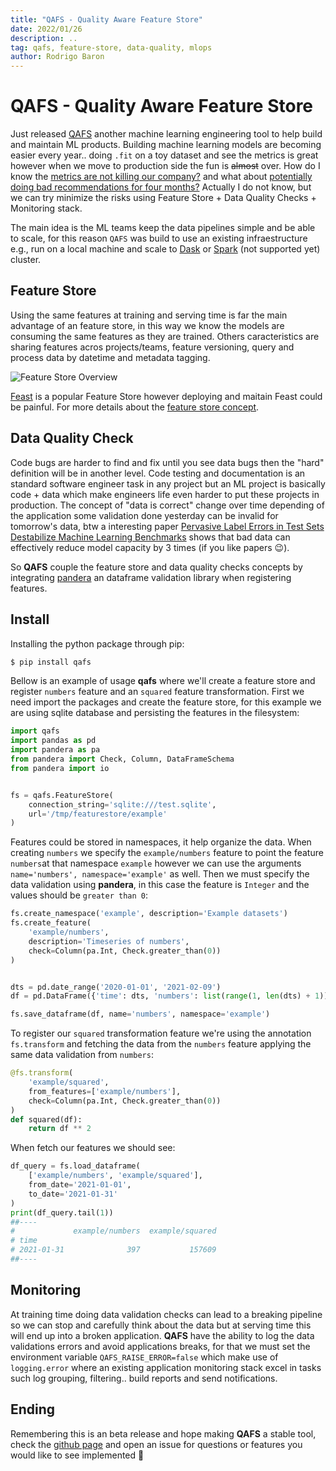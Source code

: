 ```yaml
---
title: "QAFS - Quality Aware Feature Store"
date: 2022/01/26
description: ..
tag: qafs, feature-store, data-quality, mlops
author: Rodrigo Baron
---
```


# QAFS - Quality Aware Feature Store

Just released [QAFS](https://github.com/rodrigobaron/qafs) another machine learning engineering tool to help build and maintain ML products. Building machine learning models are becoming easier every year.. doing `.fit` on a toy dataset and see the metrics is great however when we move to production side the fun is ~~almost~~ over. How do I know the [metrics are not killing our company?](https://www.reddit.com/r/MachineLearning/comments/qlilnf/n_zillows_nnbased_zestimate_leads_to_massive/) and what about [potentially doing bad recommendations for four months?](https://engineering.atspotify.com/2021/11/15/the-rise-and-lessons-learned-of-ml-models-to-personalize-content-on-home-part-i/) Actually I do not know, but we can try minimize the risks using Feature Store + Data Quality Checks + Monitoring stack.  

The main idea is the ML teams keep the data pipelines simple and be able to scale, for this reason `QAFS` was build to use an existing infraestructure e.g., run on a local machine and scale to [Dask](https://dask.org/) or [Spark](https://spark.apache.org/) (not supported yet) cluster.

## Feature Store

Using the same features at training and serving time is far the main advantage of an feature store, in this way we know the models are consuming the same features as they are trained. Others caracteristics are sharing features acros projects/teams, feature versioning, query and process data by datetime and metadata tagging.

![Feature Store Overview](/images/qafs/FeatureStoreOverview.png "Feature Store Overview (mlops-guide)")

[Feast](https://feast.dev/) is a popular Feature Store however deploying and maitain Feast could be painful. For more details about the [feature store concept](https://feast.dev/blog/what-is-a-feature-store/).  

## Data Quality Check

Code bugs are harder to find and fix until you see data bugs then the "hard" definition will be in another level. Code testing and documentation is an standard software engineer task in any project but an ML project is basically code + data which make engineers life even harder to put these projects in production. The concept of "data is correct" change over time depending of the application some validation done yesterday can be invalid for tomorrow's data, btw a interesting paper [Pervasive Label Errors in Test Sets Destabilize Machine Learning Benchmarks](https://arxiv.org/abs/2103.14749) shows that bad data can effectively reduce model capacity by 3 times (if you like papers 😉).  

So **QAFS** couple the feature store and data quality checks concepts by integrating [pandera](https://pandera.readthedocs.io/) an dataframe validation library when registering features.

## Install

Installing the python package through pip:  

```bash
$ pip install qafs
```

Bellow is an example of usage **qafs** where we'll create a feature store and register `numbers` feature and an `squared` feature transformation. First we need import the packages and create the feature store, for this example we are using sqlite database and persisting the features in the filesystem:  

```python
import qafs
import pandas as pd
import pandera as pa
from pandera import Check, Column, DataFrameSchema
from pandera import io


fs = qafs.FeatureStore(
    connection_string='sqlite:///test.sqlite',
    url='/tmp/featurestore/example'
)
```

Features could be stored in namespaces, it help organize the data. When creating `numbers` we specify the `example/numbers` feature to point the feature `numbers`at that namespace `example` however we can use the arguments `name='numbers', namespace='example'` as well. Then we must specify the data validation using **pandera**, in this case the feature is `Integer` and the values should be `greater than 0`:

```python
fs.create_namespace('example', description='Example datasets')
fs.create_feature(
    'example/numbers',
    description='Timeseries of numbers',
    check=Column(pa.Int, Check.greater_than(0))
)


dts = pd.date_range('2020-01-01', '2021-02-09')
df = pd.DataFrame({'time': dts, 'numbers': list(range(1, len(dts) + 1))})

fs.save_dataframe(df, name='numbers', namespace='example')

```

To register our `squared` transformation feature we're using the annotation `fs.transform` and fetching the data from the `numbers` feature applying the same data validation from `numbers`:
```python
@fs.transform(
    'example/squared',
    from_features=['example/numbers'],
    check=Column(pa.Int, Check.greater_than(0))
)
def squared(df):
    return df ** 2

```

When fetch our features we should see:
```python
df_query = fs.load_dataframe(
    ['example/numbers', 'example/squared'], 
    from_date='2021-01-01',
    to_date='2021-01-31'
)
print(df_query.tail(1))
##----
#             example/numbers  example/squared
# time                                        
# 2021-01-31              397           157609
##----
```

## Monitoring

At training time doing data validation checks can lead to a breaking pipeline so we can stop and carefully think about the data but at serving time this will end up into a broken application. **QAFS** have the ability to log the data validations errors and avoid applications breaks, for that we must set the environment variable `QAFS_RAISE_ERROR=false` which make use of `logging.error` where an existing application monitoring stack excel in tasks such log grouping, filtering.. build reports and send notifications. 

## Ending

Remembering this is an beta release and hope making **QAFS** a stable tool, check the [github page](https://github.com/rodrigobaron/qafs) and open an issue for questions or features you would like to see implemented 👊
